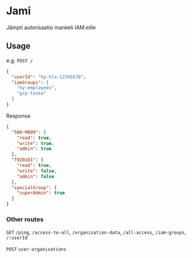 # Jami

Jämpti autorisaatio mankeli IAM:eille

## Usage
e.g. `POST /`
```json
{
  "userId": "hy-hlo-12345678",
  "iamGroups": [
    "hy-employees",
    "grp-toska"
  ]
}
```
Response 
```json
{
  "500-M009": {
    "read": true,
    "write": true,
    "admin": true
  },
  "T920101": {
    "read": true,
    "write": false,
    "admin": false
  },
  "specialGroup": {
    "superAdmin": true
  }
}
```
### Other routes
`GET` `/ping`, `/access-to-all`, `/organisation-data`, `/all-access`, `/iam-groups`, `/:userId`

`POST` `user-organisations`
